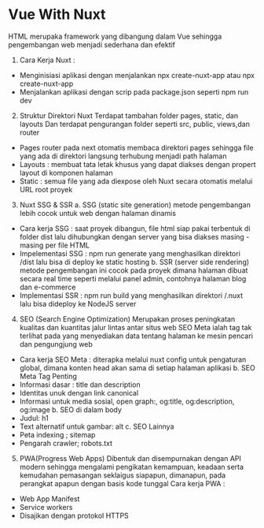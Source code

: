 # Vue With Nuxt
HTML merupaka framework yang dibangung dalam Vue sehingga pengembangan web menjadi sederhana dan efektif

1. Cara Kerja Nuxt :
- Menginisiasi aplikasi dengan menjalankan 
npx create-nuxt-app <nama-proyek> atau npx create-nuxt-app
- Menjalankan aplikasi dengan scrip pada package.json seperti npm run dev

2. Struktur Direktori Nuxt
Terdapat tambahan folder pages, static, dan layouts
Dan terdapat pengurangan folder seperti src, public, views,dan router
- Pages
router pada next otomatis membaca direktori pages sehingga file yang ada di direktori langsung terhubung menjadi path halaman
- Layouts : membuat tata letak khusus yang dapat diakses dengan propert layout di komponen halaman
- Static : semua file yang ada diexpose oleh Nuxt secara otomatis melalui URL root proyek

3. Nuxt SSG & SSR
a. SSG (static site generation) metode pengembangan lebih cocok untuk web dengan halaman dinamis
- Cara kerja SSG : saat proyek dibangun, file html siap pakai terbentuk di folder dist lalu dihubungkan dengan
server yang bisa diakses masing - masing per file HTML
- Impelementasi SSG : npm run generate yang menghasilkan direktori /dist lalu bisa di deploy ke static hosting
b. SSR (server side rendering) metode pengembangan ini cocok pada proyek dimana halaman dibuat secara real time seperti melalui panel admin, contohnya halaman blog dan e-commerce
- Implementasi SSR : npm run build yang menghasilkan direktori /.nuxt lalu bisa dideploy ke NodeJS server

4. SEO (Search Engine Optimization)
Merupakan proses peningkatan kualitas dan kuantitas jalur lintas antar situs web
SEO Meta ialah tag tak terlihat pada <head> yang menyediakan data tentang halaman ke mesin pencari dan pengungjung web
- Cara kerja SEO Meta : diterapka melalui nuxt config untuk pengaturan global, dimana
konten head akan sama di setiap halaman aplikasi
b. SEO Meta Tag Penting
- Informasi dasar : title dan description
- Identitas unuk dengan link canonical
- Informasi untuk media sosial, open graph:, og:title, og:description, og:image
b. SEO di dalam body
- Judul: h1
- Text alternatif untuk gambar: alt
c. SEO Lainnya
- Peta indexing ; sitemap
- Pengarah crawler; robots.txt

5. PWA(Progress Web Apps)
Dibentuk dan disempurnakan dengan API modern sehingga mengalami pengikatan kemampuan, keadaan serta kemudahan pemasangan seklaigus siapapun, dimanapun, pada perangkat apapun dengan basis kode tunggal
Cara kerja PWA :
- Web App Manifest
- Service workers
- Disajikan dengan protokol HTTPS
